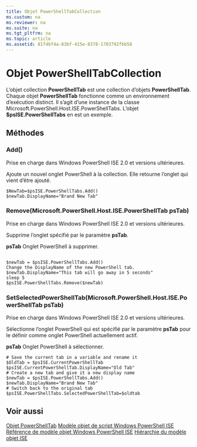 ```yaml
---
title: Objet PowerShellTabCollection
ms.custom: na
ms.reviewer: na
ms.suite: na
ms.tgt_pltfrm: na
ms.topic: article
ms.assetid: 81f4bf4a-83bf-415e-8378-1703792fbb58
---
```

# Objet PowerShellTabCollection
  L’objet collection **PowerShellTab** est une collection d’objets **PowerShellTab**. Chaque objet **PowerShellTab** fonctionne comme un environnement d’exécution distinct. Il s’agit d’une instance de la classe Microsoft.PowerShell.Host.ISE.PowerShellTabs. L’objet **$psISE.PowerShellTabs** en est un exemple.

## Méthodes

### Add\(\)
  Prise en charge dans Windows PowerShell ISE 2.0 et versions ultérieures. 

 Ajoute un nouvel onglet PowerShell à la collection. Elle retourne l’onglet qui vient d’être ajouté.

```
$NewTab=$psISE.PowerShellTabs.Add()
$newTab.DisplayName="Brand New Tab"
```

### Remove\(Microsoft.PowerShell.Host.ISE.PowerShellTab psTab\)
  Prise en charge dans Windows PowerShell ISE 2.0 et versions ultérieures. 

 Supprime l’onglet spécifié par le paramètre **psTab**.

 **psTab**
 Onglet PowerShell à supprimer.

```

$newTab = $psISE.PowerShellTabs.Add()
Change the DisplayName of the new PowerShell tab. 
$newTab.DisplayName="This tab will go away in 5 seconds" 
sleep 5 
$psISE.PowerShellTabs.Remove($newTab)
```

### SetSelectedPowerShellTab\(Microsoft.PowerShell.Host.ISE.PowerShellTab psTab\)
  Prise en charge dans Windows PowerShell ISE 2.0 et versions ultérieures. 

 Sélectionne l’onglet PowerShell qui est spécifié par le paramètre **psTab** pour le définir comme onglet PowerShell actuellement actif.

 **psTab**
 Onglet PowerShell à sélectionner.

```
# Save the current tab in a variable and rename it
$OldTab = $psISE.CurrentPowerShellTab
$psISE.CurrentPowerShellTab.DisplayName="Old Tab"
# Create a new tab and give it a new display name
$newTab = $psISE.PowerShellTabs.Add()
$newTab.DisplayName="Brand New Tab" 
# Switch back to the original tab
$psISE.PowerShellTabs.SelectedPowerShellTab=$oldtab
```

## Voir aussi
 [Objet PowerShellTab](The-PowerShellTab-Object.md) 
 [Modèle objet de script Windows PowerShell ISE](../ise/The-Windows-PowerShell-ISE-Scripting-Object-Model.md) 
 [Référence de modèle objet Windows PowerShell ISE](../ise/Windows-PowerShell-ISE-Object-Model-Reference.md) 
 [Hiérarchie du modèle objet ISE](../ise/The-ISE-Object-Model-Hierarchy.md)

  


<!--HONumber=May16_HO2-->


